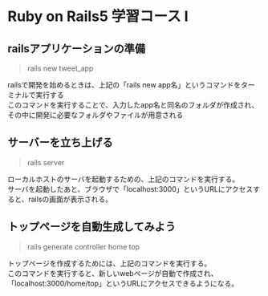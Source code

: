 # Ruby on Rails5 学習コース Ⅰ
## railsアプリケーションの準備
> rails new tweet_app

railsで開発を始めるときは、上記の「rails new app名」というコマンドをターミナルで実行する<br>
このコマンドを実行することで、入力したapp名と同名のフォルダが作成され、その中に開発に必要なフォルダやファイルが用意される

## サーバーを立ち上げる
> rails server

ローカルホストのサーバを起動するための、上記のコマンドを実行する。<br>
サーバを起動したあと、ブラウザで「localhost:3000」というURLにアクセスすると、railsの画面が表示される。

## トップページを自動生成してみよう
> rails generate controller home top

トップページを作成するためには、上記のコマンドを実行する。<br>
このコマンドを実行すると、新しいwebページが自動で作成され、「localhost:3000/home/top」というURLにアクセスできるようになる。

